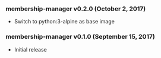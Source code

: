 ### membership-manager v0.2.0 (October 2, 2017) ###

* Switch to python:3-alpine as base image

### membership-manager v0.1.0 (September 15, 2017) ###

* Initial release
